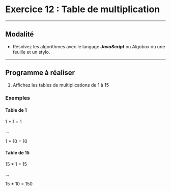 # Exercice 12 : Table de multiplication

---

## Modalité

- Résolvez les algorithmes avec le langage ***JavaScript*** ou Algobox ou une feuille et un stylo.

---

## Programme à réaliser

1. Affichez les tables de multiplications de 1 à 15


### Exemples

#### Table de 1

1 * 1 = 1

...

1 * 10 = 10

#### Table de 15

15 * 1 = 15

...

15 * 10 = 150
